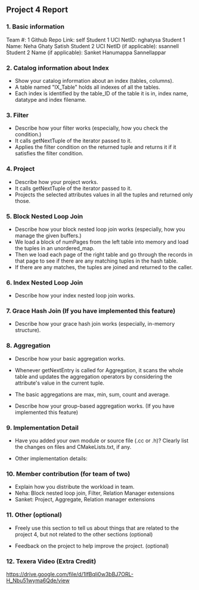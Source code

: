 ## Project 4 Report


### 1. Basic information
Team #: 1
Github Repo Link: self
Student 1 UCI NetID: nghatysa
Student 1 Name: Neha Ghaty Satish
Student 2 UCI NetID (if applicable): ssannell
Student 2 Name (if applicable): Sanket Hanumappa Sannellappar


### 2. Catalog information about Index
- Show your catalog information about an index (tables, columns).
- A table named "IX_Table" holds all indexes of all the tables.
- Each index is identified by the table_ID of the table it is in, index name, datatype and index filename. 


### 3. Filter
- Describe how your filter works (especially, how you check the condition.)
- It calls getNextTuple of the iterator passed to it.
- Applies the filter condition on the returned tuple and returns it if it satisfies the filter condition. 


### 4. Project
- Describe how your project works.
- It calls getNextTuple of the iterator passed to it.
- Projects the selected attributes values in all the tuples and returned only those. 


### 5. Block Nested Loop Join
- Describe how your block nested loop join works (especially, how you manage the given buffers.)
- We load a block of numPages from the left table into memory and load the tuples in an unordered_map.
- Then we load each page of the right table and go through the records in that page to see if there are any matching tuples in the hash table.
- If there are any matches, the tuples are joined and returned to the caller. 


### 6. Index Nested Loop Join
- Describe how your index nested loop join works.



### 7. Grace Hash Join (If you have implemented this feature)
- Describe how your grace hash join works (especially, in-memory structure).



### 8. Aggregation
- Describe how your basic aggregation works.
- Whenever getNextEntry is called for Aggregation, it scans the whole table and updates the aggregation operators by considering the attribute's value in the current tuple.
- The basic aggregations are max, min, sum, count and average. 

- Describe how your group-based aggregation works. (If you have implemented this feature)



### 9. Implementation Detail
- Have you added your own module or source file (.cc or .h)?
  Clearly list the changes on files and CMakeLists.txt, if any.



- Other implementation details:



### 10. Member contribution (for team of two)
- Explain how you distribute the workload in team.
- Neha: Block nested loop join, Filter, Relation Manager extensions
- Sanket: Project, Aggregate, Relation manager extensions 


### 11. Other (optional)
- Freely use this section to tell us about things that are related to the project 4, but not related to the other sections (optional)



- Feedback on the project to help improve the project. (optional)

### 12. Texera Video (Extra Credit)
https://drive.google.com/file/d/1IfBqli0w3bBJ7ORL-H_Nbu51wyma6Qde/view
